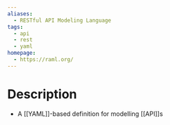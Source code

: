```yaml
---
aliases:
  - RESTful API Modeling Language
tags:
  - api
  - rest
  - yaml
homepage:
  - https://raml.org/
---
```

# Description
- A [[YAML]]-based definition for modelling [[API]]s